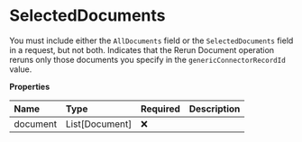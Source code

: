 # SelectedDocuments

You must include either the `AllDocuments` field or the `SelectedDocuments` field in a request, but not both. Indicates that the Rerun Document operation reruns only those documents you specify in the `genericConnectorRecordId` value.

**Properties**

| Name     | Type           | Required | Description |
| :------- | :------------- | :------- | :---------- |
| document | List[Document] | ❌       |             |

